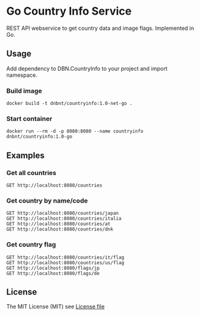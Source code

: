 # Go Country Info Service
REST API webservice to get country data and image flags. Implemented in Go.

## Usage

Add dependency to DBN.CountryInfo to your project and import namespace.

### Build image
```
docker build -t dnbnt/countryinfo:1.0-net-go .
```

### Start container
```
docker run --rm -d -p 8080:8080 --name countryinfo dnbnt/countryinfo:1.0-go
```

## Examples

### Get all countries
```
GET http://localhost:8080/countries
```

### Get country by name/code
```
GET http://localhost:8080/countries/japan
GET http://localhost:8080/countries/italia
GET http://localhost:8080/countries/at
GET http://localhost:8080/countries/dnk
```
### Get country flag

```
GET http://localhost:8080/countries/it/flag
GET http://localhost:8080/countries/us/flag
GET http://localhost:8080/flags/jp
GET http://localhost:8080/flags/de
```

## License

The MIT License (MIT) see [License file](https://github.com/dnbnt/countryinfo/LICENSE)